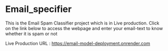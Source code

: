 # Email_specifier

This is the Email Spam Classifier project which is in Live production.
Click on the link below to access the webpage and enter your email-text to know whether it is spam or not

Live Production URL : https://email-model-deployment.onrender.com
